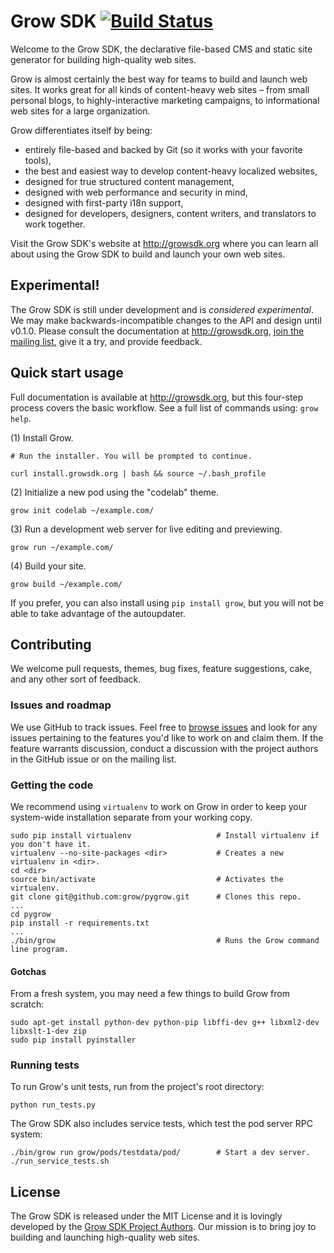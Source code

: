 # Grow SDK [![Build Status](https://travis-ci.org/grow/pygrow.png?branch=master)](https://travis-ci.org/grow/pygrow)

Welcome to the Grow SDK, the declarative file-based CMS and static site generator for building high-quality web sites.

Grow is almost certainly the best way for teams to build and launch web sites. It works great for all kinds of content-heavy web sites – from small personal blogs, to highly-interactive marketing campaigns, to informational web sites for a large organization.

Grow differentiates itself by being:

- entirely file-based and backed by Git (so it works with your favorite tools),
- the best and easiest way to develop content-heavy localized websites,
- designed for true structured content management,
- designed with web performance and security in mind,
- designed with first-party i18n support,
- designed for developers, designers, content writers, and translators to work together.

Visit the Grow SDK's website at http://growsdk.org where you can learn all about using the Grow SDK to build and launch your own web sites.

## Experimental!

The Grow SDK is still under development and is *considered experimental*. We may make backwards-incompatible changes to the API and design until v0.1.0. Please consult the documentation at http://growsdk.org, [join the mailing list](https://groups.google.com/forum/#!forum/growsdk), give it a try, and provide feedback.

## Quick start usage

Full documentation is available at http://growsdk.org, but this four-step process covers the basic workflow. See a full list of commands using: `grow help`.

(1) Install Grow.

    # Run the installer. You will be prompted to continue.

    curl install.growsdk.org | bash && source ~/.bash_profile

(2) Initialize a new pod using the "codelab" theme.

    grow init codelab ~/example.com/

(3) Run a development web server for live editing and previewing.

    grow run ~/example.com/

(4) Build your site.

    grow build ~/example.com/

If you prefer, you can also install using `pip install grow`, but you will not be able to take advantage of the autoupdater.

## Contributing

We welcome pull requests, themes, bug fixes, feature suggestions, cake, and any other sort of feedback.

### Issues and roadmap

We use GitHub to track issues. Feel free to [browse issues](https://github.com/grow/pygrow/issues "browse issues") and look for any issues pertaining to the features you'd like to work on and claim them. If the feature warrants discussion, conduct a discussion with the project authors in the GitHub issue or on the mailing list.

### Getting the code

We recommend using `virtualenv` to work on Grow in order to keep your system-wide installation separate from your working copy.

    sudo pip install virtualenv                   # Install virtualenv if you don't have it.
    virtualenv --no-site-packages <dir>           # Creates a new virtualenv in <dir>.
    cd <dir>
    source bin/activate                           # Activates the virtualenv.
    git clone git@github.com:grow/pygrow.git      # Clones this repo.
    ...
    cd pygrow
    pip install -r requirements.txt
    ...
    ./bin/grow                                    # Runs the Grow command line program.

#### Gotchas

From a fresh system, you may need a few things to build Grow from scratch:

    sudo apt-get install python-dev python-pip libffi-dev g++ libxml2-dev libxslt-1-dev zip
    sudo pip install pyinstaller

### Running tests

To run Grow's unit tests, run from the project's root directory:

    python run_tests.py

The Grow SDK also includes service tests, which test the pod server RPC system:

    ./bin/grow run grow/pods/testdata/pod/        # Start a dev server.
    ./run_service_tests.sh

## License

The Grow SDK is released under the MIT License and it is lovingly developed by the [Grow SDK Project Authors](https://github.com/grow/pygrow/blob/master/LICENSE). Our mission is to bring joy to building and launching high-quality web sites.
